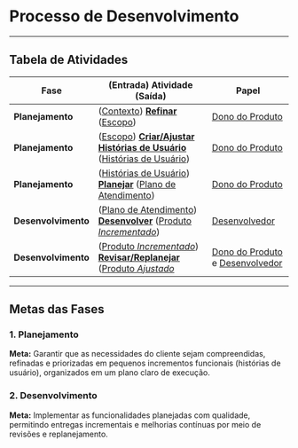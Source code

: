# Processo de Desenvolvimento
---
## Tabela de Atividades

| **Fase**          | **(Entrada) Atividade (Saída)**                 | **Papel**                  |
|-------------------|-----------------------------------------------|---------------------------|
| **Planejamento**  | ([Contexto](/Processo/Artefatos/Contexto.md)) [**Refinar**](/Processo/Atividades/Refinar.md) ([Escopo](/Processo/Artefatos/Escopo.md)) | [Dono do Produto](/Processo/Papeis/Dono%20do%20produto.md)           |
| **Planejamento**  | ([Escopo](/Processo/Artefatos/Escopo.md)) [**Criar/Ajustar Histórias de Usuário**](/Processo/Atividades/Criar%20ajustar%20historias%20de%20usuário.md) ([Histórias de Usuário](/Processo/Artefatos/Historia%20usuario.md)) | [Dono do Produto](/Processo/Papeis/Dono%20do%20produto.md)           |
| **Planejamento**  | ([Histórias de Usuário](/Processo/Artefatos/Historia%20usuario.md)) [**Planejar**](/Processo/Atividades/Planejar.md) ([Plano de Atendimento](/Processo/Artefatos/Plano%20de%20atendimento.md)) | [Dono do Produto](/Processo/Papeis/Dono%20do%20produto.md)           |
| **Desenvolvimento** | ([Plano de Atendimento](/documentacao/processo/artefatos/plano.de.atendimento.md)) [**Desenvolver**](/documentacao/processo/atividades/desenvolver.md) ([Produto _Incrementado_](/documentacao/processo/artefatos/produto.incrementado.md)) | [Desenvolvedor](/documentacao/processo/papeis/desenvolvedor.md)             |
| **Desenvolvimento** | ([Produto _Incrementado_](/documentacao/processo/artefatos/produto.incrementado.md)) [**Revisar/Replanejar**](/documentacao/processo/atividades/revisar.replanejar.md) ([Produto _Ajustado_](/documentacao/processo/artefatos/produto.incrementado.md) | [Dono do Produto](/documentacao/processo/papeis/dono.do.produto.md) e [Desenvolvedor](/documentacao/processo/papeis/desenvolvedor.md) |

---

## Metas das Fases

### 1. Planejamento
**Meta:** Garantir que as necessidades do cliente sejam compreendidas, refinadas e priorizadas em pequenos incrementos funcionais (histórias de usuário), organizados em um plano claro de execução.

### 2. Desenvolvimento
**Meta:** Implementar as funcionalidades planejadas com qualidade, permitindo entregas incrementais e melhorias contínuas por meio de revisões e replanejamento.
